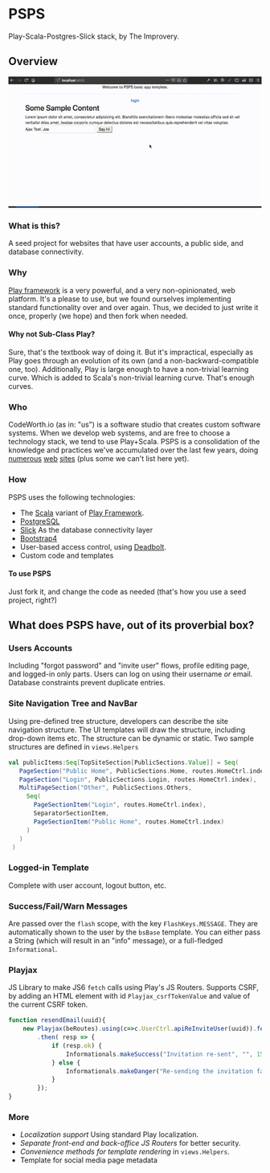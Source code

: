 # PSPS
Play-Scala-Postgres-Slick stack, by The Improvery.

## Overview

![Demo](PSPSdemo.gif)

### What is this?
A seed project for websites that have user accounts, a public side, and database connectivity.

### Why
[Play framework](http://playframework.com) is a very powerful, and a very non-opinionated, web platform. It's a please to use, but we found ourselves implementing standard functionality over and over again. Thus, we decided to just write it once, properly (we hope) and then fork when needed.

#### Why not Sub-Class Play?
Sure, that's the textbook way of doing it. But it's impractical, especially as Play goes through an evolution of its own (and a non-backward-compatible one, too). Additionally, Play is large enough to have a non-trivial learning curve. Which is added to Scala's non-trivial learning curve. That's enough curves.

### Who
CodeWorth.io (as in: "us") is a software studio that creates custom software systems. When we develop web systems, and are free to choose a technology stack, we tend to use Play+Scala. PSPS is a consolidation of the knowledge and practices we've accumulated over the last few years, doing [numerous](http://ecf.org.il) [web](http://index.genevainitiative.org) [sites](http://decision-trees.force11.org) (plus some we can't list here yet).

### How
PSPS uses the following technologies:
* The [Scala](http://scala-lang.org) variant of [Play Framework](http://playframework.com).
* [PostgreSQL](http://postgres.org)
* [Slick](http://slick.lightbend.com/) As the database connectivity layer
* [Bootstrap4](http://getbootstrap.com)
* User-based access control, using [Deadbolt](https://deadbolt-scala.readme.io).
* Custom code and templates

#### To use PSPS
Just fork it, and change the code as needed (that's how you use a seed project, right?)

## What does PSPS have, out of its proverbial box?

### Users Accounts

Including "forgot password" and "invite user" flows, profile editing page, and logged-in only parts. Users can log on using their username _or_ email. Database constraints prevent duplicate entries.

### Site Navigation Tree and NavBar

Using pre-defined tree structure, developers can describe the site navigation structure. The UI templates will draw the structure, including drop-down items etc. The structure can be dynamic or static. Two sample structures are defined in `views.Helpers`

```scala
val publicItems:Seq[TopSiteSection[PublicSections.Value]] = Seq(
   PageSection("Public Home", PublicSections.Home, routes.HomeCtrl.index),
   PageSection("Login", PublicSections.Login, routes.HomeCtrl.index),
   MultiPageSection("Other", PublicSections.Others,
     Seq(
       PageSectionItem("Login", routes.HomeCtrl.index),
       SeparatorSectionItem,
       PageSectionItem("Public Home", routes.HomeCtrl.index)
     )
   )
 )
```

### Logged-in Template

Complete with user account, logout button, etc.

### Success/Fail/Warn Messages

Are passed over the `flash` scope, with the key `FlashKeys.MESSAGE`. They are automatically shown to the user by the `bsBase` template. You can either pass a String (which will result in an "info" message), or a full-fledged `Informational`.

### Playjax

JS Library to make JS6 `fetch` calls using Play's JS Routers. Supports CSRF, by adding an HTML element with id `Playjax_csrfTokenValue` and value of the current CSRF token.

```javascript
function resendEmail(uuid){
    new Playjax(beRoutes).using(c=>c.UserCtrl.apiReInviteUser(uuid)).fetch()
        .then( resp => {
            if (resp.ok) {
                Informationals.makeSuccess("Invitation re-sent", "", 1500).show();
            } else {
                Informationals.makeDanger("Re-sending the invitation failed", "", 1500).show();
            }
        });
}
```

### More
* *Localization support* Using standard Play localization.
* *Separate front-end and back-office JS Routers* for better security.
* *Convenience methods for template rendering* in `views.Helpers`.
* Template for social media page metadata

